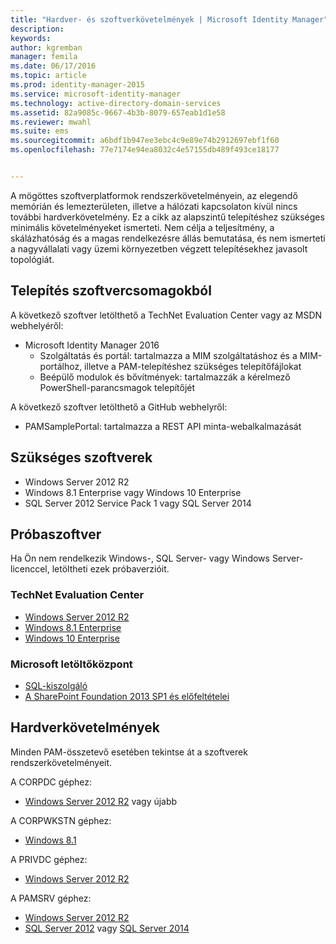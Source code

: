 ```yaml
---
title: "Hardver- és szoftverkövetelmények | Microsoft Identity Manager"
description: 
keywords: 
author: kgremban
manager: femila
ms.date: 06/17/2016
ms.topic: article
ms.prod: identity-manager-2015
ms.service: microsoft-identity-manager
ms.technology: active-directory-domain-services
ms.assetid: 82a9085c-9667-4b3b-8079-657eab1d1e58
ms.reviewer: mwahl
ms.suite: ems
ms.sourcegitcommit: a6bdf1b947ee3ebc4c9e89e74b2912697ebf1f60
ms.openlocfilehash: 77e7174e94ea8032c4e57155db489f493ce18177


---
```


A mögöttes szoftverplatformok rendszerkövetelményein, az elegendő memórián és lemezterületen, illetve a hálózati kapcsolaton kívül nincs további hardverkövetelmény. Ez a cikk az alapszintű telepítéshez szükséges minimális követelményeket ismerteti. Nem célja a teljesítmény, a skálázhatóság és a magas rendelkezésre állás bemutatása, és nem ismerteti a nagyvállalati vagy üzemi környezetben végzett telepítésekhez javasolt topológiát.

## Telepítés szoftvercsomagokból

A következő szoftver letölthető a TechNet Evaluation Center vagy az MSDN webhelyéről:  
- Microsoft Identity Manager 2016
  - Szolgáltatás és portál: tartalmazza a MIM szolgáltatáshoz és a MIM-portálhoz, illetve a PAM-telepítéshez szükséges telepítőfájlokat
  - Beépülő modulok és bővítmények: tartalmazzák a kérelmező PowerShell-parancsmagok telepítőjét

A következő szoftver letölthető a GitHub webhelyről:  
- PAMSamplePortal: tartalmazza a REST API minta-webalkalmazását

## Szükséges szoftverek

- Windows Server 2012 R2  
- Windows 8.1 Enterprise vagy Windows 10 Enterprise  
- SQL Server 2012 Service Pack 1 vagy SQL Server 2014  

## Próbaszoftver

Ha Ön nem rendelkezik Windows-, SQL Server- vagy Windows Server-licenccel, letöltheti ezek próbaverzióit.

### TechNet Evaluation Center

- [Windows Server 2012 R2](https://www.microsoft.com/evalcenter/evaluate-windows-server-2012-r2)  
- [Windows 8.1 Enterprise](https://www.microsoft.com/evalcenter/evaluate-windows-8-1-enterprise)  
- [Windows 10 Enterprise](https://www.microsoft.com/evalcenter/evaluate-windows-10-enterprise)  

### Microsoft letöltőközpont

- [SQL-kiszolgáló](https://www.microsoft.com/download/details.aspx?id=29066)  
- [A SharePoint Foundation 2013 SP1 és előfeltételei](https://www.microsoft.com/download/details.aspx?id=42039)

## Hardverkövetelmények

Minden PAM-összetevő esetében tekintse át a szoftverek rendszerkövetelményeit.

A CORPDC géphez:  
- [Windows Server 2012 R2](https://technet.microsoft.com/library/dn303418.aspx) vagy újabb

A CORPWKSTN géphez:  
- [Windows 8.1](http://windows.microsoft.com/windows-8/system-requirements)

A PRIVDC géphez:  
- [Windows Server 2012 R2](https://technet.microsoft.com/library/dn303418.aspx)

A PAMSRV géphez:
- [Windows Server 2012 R2](https://technet.microsoft.com/library/dn303418.aspx)  
- [SQL Server 2012](https://msdn.microsoft.com/library/ms143506(sql.110).aspx) vagy [SQL Server 2014](https://msdn.microsoft.com/en-us/library/ms143506(v=sql.120).aspx)



<!--HONumber=Jun16_HO3-->


